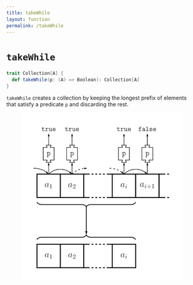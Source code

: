 ```yaml
---
title: takeWhile
layout: function
permalink: /takeWhile
---
```


# `takeWhile`

~~~ scala
trait Collection[A] {
  def takeWhile(p: (A) => Boolean): Collection[A]
}
~~~

`takeWhile` creates a collection by keeping the longest prefix of elements that satisfy a predicate `p` and discarding the rest.

<figure class="diagram">
  <img src="images/takeWhile.svg" alt="takeWhile function">
  <!-- <figcaption class="diagram-desc"></figcaption> -->
</figure>
